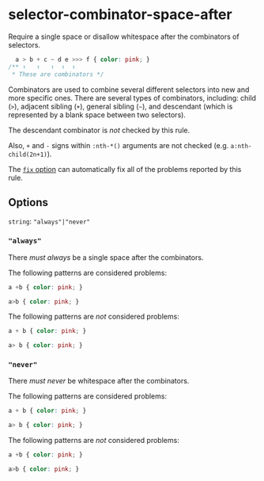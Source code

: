 # selector-combinator-space-after

Require a single space or disallow whitespace after the combinators of selectors.

```css
  a > b + c ~ d e >>> f { color: pink; }
/** ↑   ↑   ↑  ↑  ↑
 * These are combinators */
```

Combinators are used to combine several different selectors into new and more specific ones. There are several types of combinators, including: child (`>`), adjacent sibling (`+`), general sibling (`~`), and descendant (which is represented by a blank space between two selectors).

The descendant combinator is _not_ checked by this rule.

Also, `+` and `-` signs within `:nth-*()` arguments are not checked (e.g. `a:nth-child(2n+1)`).

The [`fix` option](https://stylelint.io/user-guide/options#fix) can automatically fix all of the problems reported by this rule.

## Options

`string`: `"always"|"never"`

### `"always"`

There _must always_ be a single space after the combinators.

The following patterns are considered problems:

```css
a +b { color: pink; }
```

```css
a>b { color: pink; }
```

The following patterns are _not_ considered problems:

```css
a + b { color: pink; }
```

```css
a> b { color: pink; }
```

### `"never"`

There _must never_ be whitespace after the combinators.

The following patterns are considered problems:

```css
a + b { color: pink; }
```

```css
a> b { color: pink; }
```

The following patterns are _not_ considered problems:

```css
a +b { color: pink; }
```

```css
a>b { color: pink; }
```
